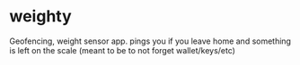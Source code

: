 # weighty
Geofencing, weight sensor app. pings you if you leave home and something is left on the scale (meant to be to not forget wallet/keys/etc)
